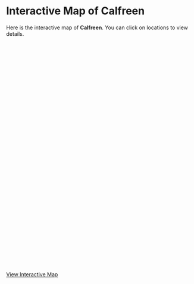
# Interactive Map of Calfreen

Here is the interactive map of **Calfreen**. You can click on locations to view details.

<div id="map" style="height: 600px;"></div>

<script>
    // Load Leaflet
    var script = document.createElement('script');
    script.src = "https://unpkg.com/leaflet@1.7.1/dist/leaflet.js";
    script.onload = function () {
        var map = L.map('map', {
            minZoom: -1.5,
            maxZoom: 1
        }).setView([0, 0], 1);

        // Load the map image
        var imageUrl = '/Calfreen.jpg'; // Make sure the image is accessible
        var imageBounds = [[0, 0], [1536, 2048]];
        L.imageOverlay(imageUrl, imageBounds).addTo(map);
        map.fitBounds(imageBounds);

        // Example marker linking to another .md file
        L.marker([1024, 821]).addTo(map)
            .bindPopup('<a href="/World/SomePage.md">Go to Some Page</a>');

    };
    document.head.appendChild(script);
</script>


[View Interactive Map](../static/Calfreen.jpg)

